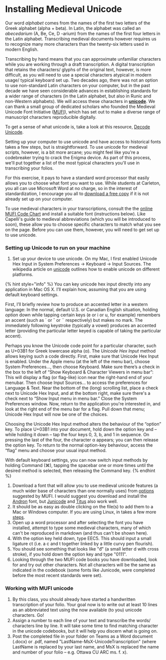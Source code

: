 # Installing Medieval Unicode

Our word _alphabet_ comes from the names of the first two letters of the Greek alphabet (alpha + beta). In Latin, the alphabet was called an _abecedarium_ (A, Be, Ce, D -arium) from the names of the first four letters in the Latin alphabet. Transcribing medieval documents however requires us to recognize many more characters than the twenty-six letters used in modern English.

Transcribing by hand means that you can approximate unfamiliar characters while you are working through a draft transcription. A digital transcription that retains the characters/ glyphs of the original text, however, is more difficult, as you will need to use a special characters atypical in modern usage/ typical keyboard set up. Two decades ago, there was not an option to use non-standard Latin characters on your computer, but in the past decade we have seen considerable advances in establishing standards for a wider range of characters (in the Latin alphabet, but also in Runic and non-Western alphabets). We will access these characters in [**unicode**](https://en.wikipedia.org/wiki/Unicode\_input). We can thank a small group of dedicated scholars who founded the Medieval Unicode Font Initiative ([MUFI](https://folk.uib.no/hnooh/mufi/)), which has set out to make a diverse range of manuscript characters reproducible digitally.

To get a sense of what unicode is, take a look at this resource, [Decode Unicode](http://decodeunicode.org/).

Setting up your computer to use unicode and have access to historical fonts takes a few steps, but is straightforward. To use unicode for medieval scripts, however, is a bit more arcane; you might feel like you're a codebreaker trying to crack the Enigma device. As part of this process, we'll put together a list of the most typical characters you'll use in transcribing your folios.

For this exercise, it pays to have a standard word processor that easily allows you to choose what font you want to use. While students at Carleton, you all can use Microsoft Word at no charge, so in the interest of standardization, I encourage you all to [download a free copy](https://carleton.ca/its/ms-offer-students/) if it is not already set up on your computer.

To use medieval characters in your transcriptions, consult the the [online MUFI Code Chart](https://mufi.info/m.php?p=muficodechart) and install a suitable font (instructions below). Like Capelli's guide to medieval abbreviations (which you will be introduced to soon), these allow you to choose specific characters to match what you see on the page. Before you can use them, however, you will need to get set up to use unicode.

### Setting up Unicode to run on your machine <a href="#setting-up-unicode-to-run-on-your-machine." id="setting-up-unicode-to-run-on-your-machine."></a>

1. Set up your device to use unicode. On my Mac, I first enabled Unicode Hex Input in System Preferences -> Keyboard -> Input Sources. The wikipedia article on [unicode](https://en.wikipedia.org/wiki/Unicode\_input) outlines how to enable unicode on different platforms.&#x20;

{% hint style="info" %}
You can key unicode hex input directly into any application in Mac OS X. I’ll explain how, assuming that you are using default keyboard settings.&#x20;

First, I’ll briefly review how to produce an accented letter in a western language: In the normal, default U.S. or Canadian English situation, holding _option_ down while tapping certain keys (e or i or u, for example) remembers an accent (such as ´ or ˆ or ¨ respectively) but makes no mark. The immediately following keystroke (typically a vowel) produces an accented letter (providing the particular letter keyed is capable of taking the particular accent).&#x20;

Perhaps you know the Unicode code point for a particular character, such as U+03B1 for Greek lowercase alpha (α). The _Unicode Hex Input_ method allows keying such a code directly. First, make sure that Unicode Hex Input is enabled. Under the Apple menu (at the left of the menu bar), choose System Preferences…, then choose Keyboard. Make sure there’s a check in the box to the left of “Show Keyboard & Character Viewers in menu bar”: This will display a flag (or flag-like) icon near the right-hand end of your menubar. Then choose Input Sources… to access the preferences for Language & Text. Near the bottom of the (long) scrolling list, place a check next to Unicode Hex Input, and at the bottom right, make sure there's a check next to “Show Input menu in menu bar.” Close the System Preferences window. Now, return to the application you're interested in, and look at the right end of the menu bar for a flag. Pull down that menu; Unicode Hex Input will now be one of the choices.&#x20;

Choosing the Unicode Hex Input method alters the behaviour of the “option” key. To place U+03B1 into your document, hold down the option key and – while holding it down – tap the four keys 0, 3, b, and 1 in sequence. On pressing the last of the four, the character α appears; you can then release the option key. To return to the normal option-key behaviour, access the “flag” menu and choose your usual input method.&#x20;

With default keyboard settings, you can now switch input methods by holding Command (⌘), tapping the spacebar one or more times until the desired method is selected, then releasing the Command key.
{% endhint %}

1. Download a font that will allow you to use medieval unicode features (a much wider base of characters than one normally uses) from [options](https://folk.uib.no/hnooh/mufi/fonts/index.html) suggested by MUFI. I would suggest you download and install the [Andron](https://folk.uib.no/hnooh/mufi/fonts/Andron/AND\_SCR\_WEB\_3.0.zip) font, but [Junicode](http://junicode.sourceforge.net/) and [Titus](http://titus.fkidg1.uni-frankfurt.de/unicode/tituut.asp) also work well.
2. It should be as easy as double clicking on the file(s) to add them to a Mac or Windows computer. If you are using Linux, in takes a few more [steps](https://askubuntu.com/questions/3697/how-do-i-install-fonts).
3. Open up a word processor and after selecting the font you have installed, attempt to type some medieval characters, many of which can't be reproduced in markdown (and thus can't be shown here).
4. With the option key held down, type EEC5. This should input a small ligature ct (i.e. a c and t together linked by a little curvy pen flourish).
5. You should see something that looks like "đ" (a small letter d with cross stroke), if you hold down the option key and type "0111".
6. Looking through the two MUFI code books you have downloaded, look for and try out other characters. Not all characters will be the same as indicated in the codebook (some fonts like Junicode, were completed before the most recent standards were set).

### Working with MUFI unicode <a href="#working-with-mufi-unicode" id="working-with-mufi-unicode"></a>

1. By this class, you should already have started a handwritten transcription of your folio. Your goal now is to write out at least 10 lines as an abbreviated text using the now available (to you) unicode characters. Go!
2. Assign a number to each line of your text and transcribe the words/ characters line by line. It will take some time to find matching character in the unicode codebooks, but it will help you discern what is going on.
3. Post the completed file in your folder on Teams as a Word document (.docx) or .pdf, named "LastName-MsX-UnicodeTranscription" (where LastName is replaced by your last name, and MsX is replaced the name and number of your folio – e.g. Ottawa CU ARC ms. f. x).
